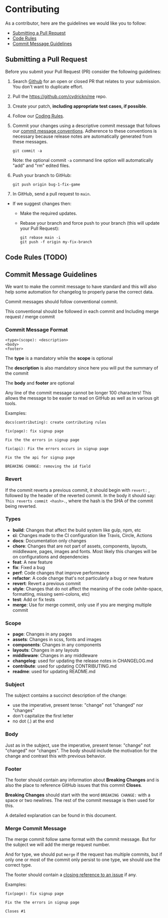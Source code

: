 # Contributing

As a contributor, here are the guidelines we would like you to follow:

- [Submitting a Pull Request](#pr)
- [Code Rules](#rules)
- [Commit Message Guidelines](#commit)

## <a name="pr"></a> Submitting a Pull Request

Before you submit your Pull Request (PR) consider the following guidelines:

1. Search [Github](https://github.com/cydrickn/me/pulls) for an open or closed PR
   that relates to your submission. You don't want to duplicate effort.
1. Pull the https://github.com/cydrickn/me repo.
1. Create your patch, **including appropriate test cases, if possible**.
1. Follow our [Coding Rules](#rules).
1. Commit your changes using a descriptive commit message that follows our
   [commit message conventions](#commit). Adherence to these conventions
   is necessary because release notes are automatically generated from these messages.

     ```shell
     git commit -a
     ```
   Note: the optional commit `-a` command line option will automatically "add" and "rm" edited files.

1. Push your branch to GitHub:

    ```shell
    git push origin bug-1-fix-game
    ```

1. In GitHub, send a pull request to `main`.
* If we suggest changes then:
    * Make the required updates.
    * Rebase your branch and force push to your branch (this will update your Pull Request):

      ```shell
      git rebase main -i
      git push -f origin my-fix-branch
      ```

## <a name="rules"></a> Code Rules (TODO)

## <a name="commit"></a> Commit Message Guidelines

We want to make the commit message to have standard and this will also help some automation for
changelog to properly parse the correct data.

Commit messages should follow conventional commit.

This conventional should be followed in each commit and Including merge request / merge commit

### Commit Message Format

```
<type>(scope): <description>
<body>
<footer>
```

The **type** is a mandatory while the **scope** is optional

The **description** is also mandatory since here you will put the summary of the commit

The **body** and **footer** are optional

Any line of the commit message cannot be longer 100 characters! This allows the message to be easier to read on GitHub
as well as in various git tools.

Examples:

```
docs(contributing): create contributing rules
```

```
fix(page): fix signup page

Fix the the errors in signup page
```

```
fix(api): Fix the errors occurs in signup page

Fix the the api for signup page

BREAKING CHANGE: removing the id field
```

### Revert

If the commit reverts a previous commit, it should begin with `revert:` , followed by the header of the reverted commit.
In the body it should say: `This reverts commit <hash>.`, where the hash is the SHA of the commit being reverted.

### Types

- **build**: Changes that affect the build system like gulp, npm, etc
- **ci**: Changes made to the CI configuration like Travis, Circle, Actions
- **docs**: Documentation only changes
- **chore**: Changes that are not part of assets, components, layouts, middleware, pages, images and fonts. Most likely
  this changes will be on configurations and dependencies
- **feat**: A new feature
- **fix**: Fixed a bug
- **perf**: Code changes that improve performance
- **refactor**: A code change that's not particularly a bug or new feature
- **revert**: Revert a previous commit
- **style**: Changes that do not affect the meaning of the code (white-space, formatting, missing semi-colons, etc)
- **test**: Add or fix tests
- **merge**: Use for merge commit, only use if you are merging multiple commit

### Scope

- **page**: Changes in any pages
- **assets**: Changes in scss, fonts and images
- **components**: Changes in any components
- **layouts**: Changes in any layouts
- **middleware**: Changes in any middleware
- **changelog**: used for updating the release notes in CHANGELOG.md
- **contribute**: used for updating CONTRIBUTING.md
- **readme**: used for updating README.md

### Subject

The subject contains a succinct description of the change:

- use the imperative, present tense: "change" not "changed" nor "changes"
- don't capitalize the first letter
- no dot (.) at the end

### Body

Just as in the subject, use the imperative, present tense: "change" not "changed" nor "changes". The body should include the motivation for the change and contrast this with previous behavior.

### Footer
The footer should contain any information about **Breaking Changes** and is also the place to reference GitHub issues that this commit **Closes**.

**Breaking Changes** should start with the word `BREAKING CHANGE:` with a space or two newlines. The rest of the commit message is then used for this.

A detailed explanation can be found in this document.

### Merge Commit Message

The merge commit follow same format with the commit message.
But for the subject we will add the merge request number.

And for type, we should put `merge` if the request has multiple commits, but if only one or most of the commit only persist
to one type, we should use the correct type.

The footer should contain a [closing reference to an issue](https://docs.gitlab.com/ee/user/project/issues/managing_issues.html#default-closing-pattern) if any.

Examples:

```
fix(page): fix signup page

Fix the the errors in signup page

Closes #1
```
